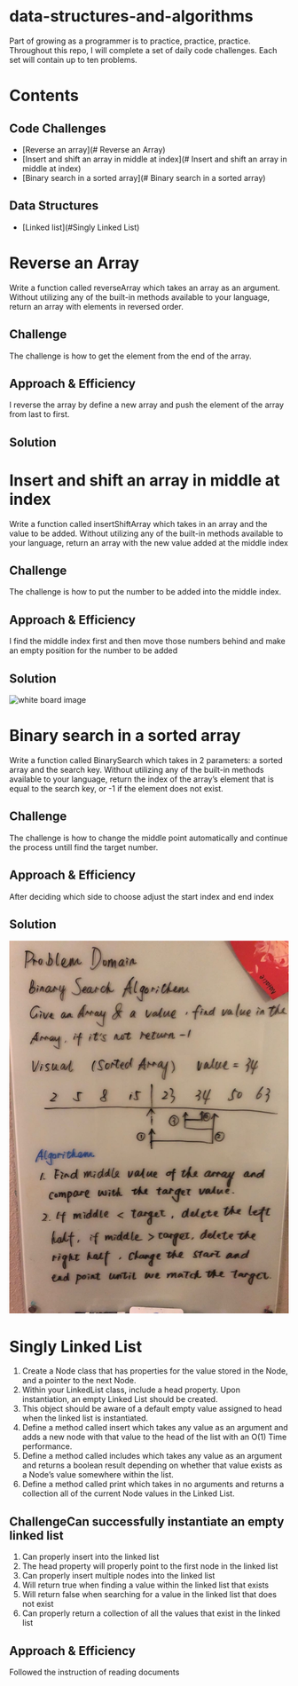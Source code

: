 # data-structures-and-algorithms
Part of growing as a programmer is to practice, practice, practice. Throughout this repo, I will complete a set of daily code challenges. Each set will contain up to ten problems.

# Contents
## Code Challenges
* [Reverse an array](# Reverse an Array) 
* [Insert and shift an array in middle at index](# Insert and shift an array in middle at index) 
* [Binary search in a sorted array](# Binary search in a sorted array) 

## Data Structures
* [Linked list](#Singly Linked List)


# Reverse an Array
Write a function called reverseArray which takes an array as an argument. Without utilizing any of the built-in methods available to your language, return an array with elements in reversed order.

## Challenge
<!-- Description of the challenge -->
The challenge is how to get the element from the end of the array.

## Approach & Efficiency
<!-- What approach did you take? Why? What is the Big O space/time for this approach? -->
I reverse the array by define a new array and push the element of the array from last to first.

## Solution
<!-- Embedded whiteboard image -->

# Insert and shift an array in middle at index
Write a function called insertShiftArray which takes in an array and the value to be added. Without utilizing any of the built-in methods available to your language, return an array with the new value added at the middle index

## Challenge
<!-- Description of the challenge -->
The challenge is how to put the number to be added into the middle index.

## Approach & Efficiency
<!-- What approach did you take? Why? What is the Big O space/time for this approach? -->
I find the middle index first and then move those numbers behind and make an empty position for the number to be added

## Solution
![white board image](/assert/WechatIMG160.jpeg)


# Binary search in a sorted array
Write a function called BinarySearch which takes in 2 parameters: a sorted array and the search key. Without utilizing any of the built-in methods available to your language, return the index of the array’s element that is equal to the search key, or -1 if the element does not exist.

## Challenge
The challenge is how to change the middle point automatically and continue the process untill find the target number.

## Approach & Efficiency
 After deciding which side to choose adjust the start index and end index

## Solution
![ white board](./assert/binary.jpeg)


# Singly Linked List
1. Create a Node class that has properties for the value stored in the Node, and a pointer to the next Node.
2. Within your LinkedList class, include a head property. Upon instantiation, an empty Linked List should be created.
3. This object should be aware of a default empty value assigned to head when the linked list is instantiated.
4. Define a method called insert which takes any value as an argument and adds a new node with that value to the head of the list with an O(1) Time performance.
5. Define a method called includes which takes any value as an argument and returns a boolean result depending on whether that value exists as a Node’s value somewhere within the list.
6. Define a method called print which takes in no arguments and returns a collection all of the current Node values in the Linked List.

## ChallengeCan successfully instantiate an empty linked list
1. Can properly insert into the linked list
2. The head property will properly point to the first node in the linked list
3. Can properly insert multiple nodes into the linked list
4. Will return true when finding a value within the linked list that exists
5. Will return false when searching for a value in the linked list that does not exist
6. Can properly return a collection of all the values that exist in the linked list


## Approach & Efficiency
Followed the instruction of reading documents
